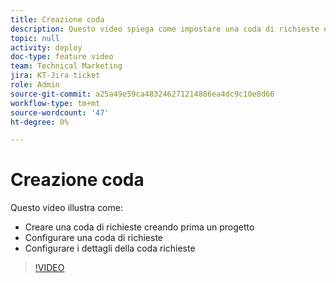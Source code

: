 ```yaml
---
title: Creazione coda
description: Questo video spiega come impostare una coda di richieste e stabilire i dettagli della coda.
topic: null
activity: deploy
doc-type: feature video
team: Technical Marketing
jira: KT-Jira ticket
role: Admin
source-git-commit: a25a49e59ca483246271214886ea4dc9c10e8d66
workflow-type: tm+mt
source-wordcount: '47'
ht-degree: 0%

---
```


# Creazione coda

Questo video illustra come:

* Creare una coda di richieste creando prima un progetto
* Configurare una coda di richieste
* Configurare i dettagli della coda richieste

>[!VIDEO](https://video.tv.adobe.com/v/335221/?quality=12&learn=on)
